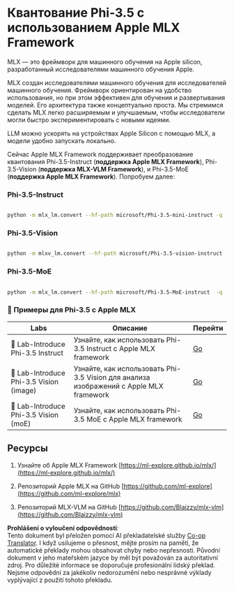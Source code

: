 <!--
CO_OP_TRANSLATOR_METADATA:
{
  "original_hash": "ec5e22bbded16acb7bdb9fa568ab5781",
  "translation_date": "2025-05-09T13:49:31+00:00",
  "source_file": "md/01.Introduction/04/UsingAppleMLXQuantifyingPhi.md",
  "language_code": "cs"
}
-->
# **Квантование Phi-3.5 с использованием Apple MLX Framework**

MLX — это фреймворк для машинного обучения на Apple silicon, разработанный исследователями машинного обучения Apple.

MLX создан исследователями машинного обучения для исследователей машинного обучения. Фреймворк ориентирован на удобство использования, но при этом эффективен для обучения и развертывания моделей. Его архитектура также концептуально проста. Мы стремимся сделать MLX легко расширяемым и улучшаемым, чтобы исследователи могли быстро экспериментировать с новыми идеями.

LLM можно ускорять на устройствах Apple Silicon с помощью MLX, а модели удобно запускать локально.

Сейчас Apple MLX Framework поддерживает преобразование квантования Phi-3.5-Instruct (**поддержка Apple MLX Framework**), Phi-3.5-Vision (**поддержка MLX-VLM Framework**), и Phi-3.5-MoE (**поддержка Apple MLX Framework**). Попробуем далее:

### **Phi-3.5-Instruct**

```bash

python -m mlx_lm.convert --hf-path microsoft/Phi-3.5-mini-instruct -q

```

### **Phi-3.5-Vision**

```bash

python -m mlxv_lm.convert --hf-path microsoft/Phi-3.5-vision-instruct -q

```

### **Phi-3.5-MoE**

```bash

python -m mlx_lm.convert --hf-path microsoft/Phi-3.5-MoE-instruct  -q

```

### **🤖 Примеры для Phi-3.5 с Apple MLX**

| Labs    | Описание | Перейти |
| -------- | ------- |  ------- |
| 🚀 Lab-Introduce Phi-3.5 Instruct  | Узнайте, как использовать Phi-3.5 Instruct с Apple MLX framework   |  [Go](../../../../../code/09.UpdateSamples/Aug/mlx-phi35-instruct.ipynb)    |
| 🚀 Lab-Introduce Phi-3.5 Vision (image) | Узнайте, как использовать Phi-3.5 Vision для анализа изображений с Apple MLX framework     |  [Go](../../../../../code/09.UpdateSamples/Aug/mlx-phi35-vision.ipynb)    |
| 🚀 Lab-Introduce Phi-3.5 Vision (moE)   | Узнайте, как использовать Phi-3.5 MoE с Apple MLX framework  |  [Go](../../../../../code/09.UpdateSamples/Aug/mlx-phi35-moe.ipynb)    |

## **Ресурсы**

1. Узнайте об Apple MLX Framework [https://ml-explore.github.io/mlx/](https://ml-explore.github.io/mlx/)

2. Репозиторий Apple MLX на GitHub [https://github.com/ml-explore](https://github.com/ml-explore/mlx)

3. Репозиторий MLX-VLM на GitHub [https://github.com/Blaizzy/mlx-vlm](https://github.com/Blaizzy/mlx-vlm)

**Prohlášení o vyloučení odpovědnosti**:  
Tento dokument byl přeložen pomocí AI překladatelské služby [Co-op Translator](https://github.com/Azure/co-op-translator). I když usilujeme o přesnost, mějte prosím na paměti, že automatické překlady mohou obsahovat chyby nebo nepřesnosti. Původní dokument v jeho mateřském jazyce by měl být považován za autoritativní zdroj. Pro důležité informace se doporučuje profesionální lidský překlad. Nejsme odpovědní za jakékoliv nedorozumění nebo nesprávné výklady vyplývající z použití tohoto překladu.